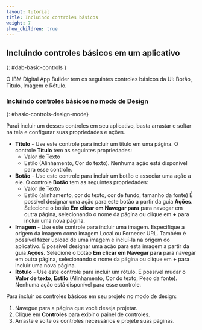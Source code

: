 ```yaml
---
layout: tutorial
title: Incluindo controles básicos
weight: 7
show_children: true
---
```

<!-- NLS_CHARSET=UTF-8 -->
## Incluindo controles básicos em um aplicativo
{: #dab-basic-controls }

O IBM Digital App Builder tem os seguintes controles básicos da UI: Botão, Título, Imagem e Rótulo.

### Incluindo controles básicos no modo de Design
{: #basic-controls-design-mode}

Parai incluir um desses controles em seu aplicativo, basta arrastar e soltar na tela e configurar suas propriedades e ações.

* **Título** - Use este controle para incluir um título em uma página. O controle **Título** tem as seguintes propriedades:
    * Valor de Texto
    * Estilo (Alinhamento, Cor do texto).
    Nenhuma ação está disponível para esse controle.
* **Botão** - Use este controle para incluir um botão e associar uma ação a ele. O controle **Botão** tem as seguintes propriedades:
    * Valor de Texto
    * Estilo (alinhamento, cor do texto, cor de fundo, tamanho da fonte)
É possível designar uma ação para este botão a partir da guia **Ações**. Selecione o botão **Em clicar em Navegar para** para navegar em outra página, selecionando o nome da página ou clique em **+** para incluir uma nova página.
* **Imagem** - Use este controle para incluir uma imagem. Especifique a origem da imagem como imagem Local ou Fornecer URL. Também é possível fazer upload de uma imagem e incluí-la na origem do aplicativo. 
    É possível designar uma ação para esta imagem a partir da guia **Ações**. Selecione o botão **Em clicar em Navegar para** para navegar em outra página, selecionando o nome da página ou clique em **+** para incluir uma nova página.
* **Rótulo** - Use este controle para incluir um rótulo. É possível mudar o **Valor de texto**, **Estilo** (Alinhamento, Cor do texto, Peso da fonte). Nenhuma ação está disponível para esse controle. 

Para incluir os controles básicos em seu projeto no modo de design:

1. Navegue para a página que você deseja projetar.
2. Clique em **Controles** para exibir o painel de controles.
3. Arraste e solte os controles necessários e projete suas páginas. 
